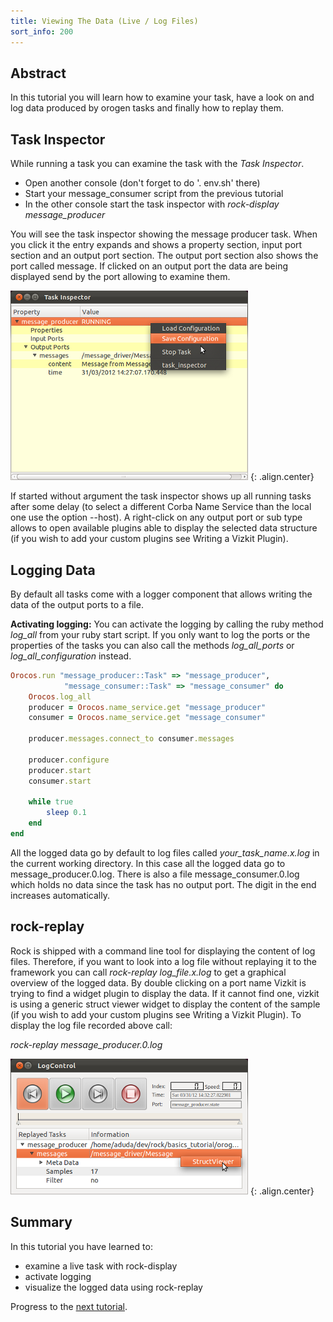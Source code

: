 ```yaml
---
title: Viewing The Data (Live / Log Files)
sort_info: 200
---
```


Abstract
-----------
In this tutorial you will learn how to examine your task, have a look on and log data produced by orogen tasks and finally how to replay them.

Task Inspector
---------------
While running a task you can examine the task with the *Task Inspector*.

* Open another console (don't forget to do '. env.sh' there)
* Start your message_consumer script from the previous tutorial
* In the other console start the task inspector with *rock-display message_producer*

You will see the task inspector showing the message producer task. When you click it the entry expands and shows a property section, input port section and an output port section. The output port section also shows the port called message. If clicked on an output port the data are being displayed send by the port allowing to examine them. 

![Task Inspector](200_task_inspector.png)
{: .align.center}

If started without argument the task inspector shows up all running tasks after some delay (to select a different Corba Name Service than the local one use the option --host). A right-click on any output port or sub type allows to open available plugins able to display the selected data structure (if you wish to add your custom plugins see Writing a Vizkit Plugin).

Logging Data
------------
By default all tasks come with a logger component that allows writing the data of the output ports to a file.

**Activating logging:** You can activate the logging by calling the ruby
method *log_all* from your ruby start script. If you only want to log the
ports or the properties of the tasks you can also call the methods
*log_all_ports* or *log_all_configuration* instead.

~~~ ruby
Orocos.run "message_producer::Task" => "message_producer",
			"message_consumer::Task" => "message_consumer" do 
    Orocos.log_all
    producer = Orocos.name_service.get "message_producer"
    consumer = Orocos.name_service.get "message_consumer"

    producer.messages.connect_to consumer.messages

    producer.configure
    producer.start
    consumer.start

    while true
        sleep 0.1
    end
end
~~~

All the logged data go by default to log files called *your_task_name.x.log* in
the current working directory. In this case all the logged data go to  
message_producer.0.log. There is also a file message_consumer.0.log which
holds no data since the task has no output port. The digit in the end
increases automatically.

rock-replay
-----------
Rock is shipped with a command line tool for displaying the content of log
files. Therefore, if you want to look into a log file without replaying it to
the framework you can call *rock-replay log_file.x.log* to get a graphical
overview of the logged data.  By double clicking on a port name Vizkit is
trying to find a widget plugin to display the data. If it cannot find one,
vizkit is using a generic struct viewer widget to display the content of the
sample (if you wish to add your custom plugins see Writing a Vizkit Plugin). 
To display the log file recorded above call:  
  
*rock-replay message_producer.0.log*

![Rock Replay](200_rock_replay.png)
{: .align.center}

Summary
-----------
In this tutorial you have learned to: 

 * examine a live task with rock-display
 * activate logging
 * visualize the logged data using rock-replay

Progress to the [next tutorial](500_simulate_a_robot.html).

